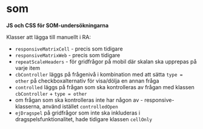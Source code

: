 # som

**JS och CSS för SOM-undersökningarna**

Klasser att lägga till manuellt i RA:

- `responsiveMatrixCell` - precis som tidigare
- `responsiveMatrixWeb` - precis som tidigare
- `repeatScaleHeaders` - för gridfrågor på mobil där skalan ska upprepas på varje item
- `cbController` läggs på frågenivå i kombination med att sätta `type = other` på checkboxalternativ för visa/dölja en annan fråga
- `controlled` läggs på frågan som ska kontrolleras av frågan med klassen `cbController` + `type = other`
- om frågan som ska kontrolleras inte har någon av - responsive-klasserna, använd istället `controlledOpen`
- `ejDragspel` på gridfrågor som inte ska inkluderas i dragspelsfunktionalitet, hade tidigare klassen `cellOnly`
